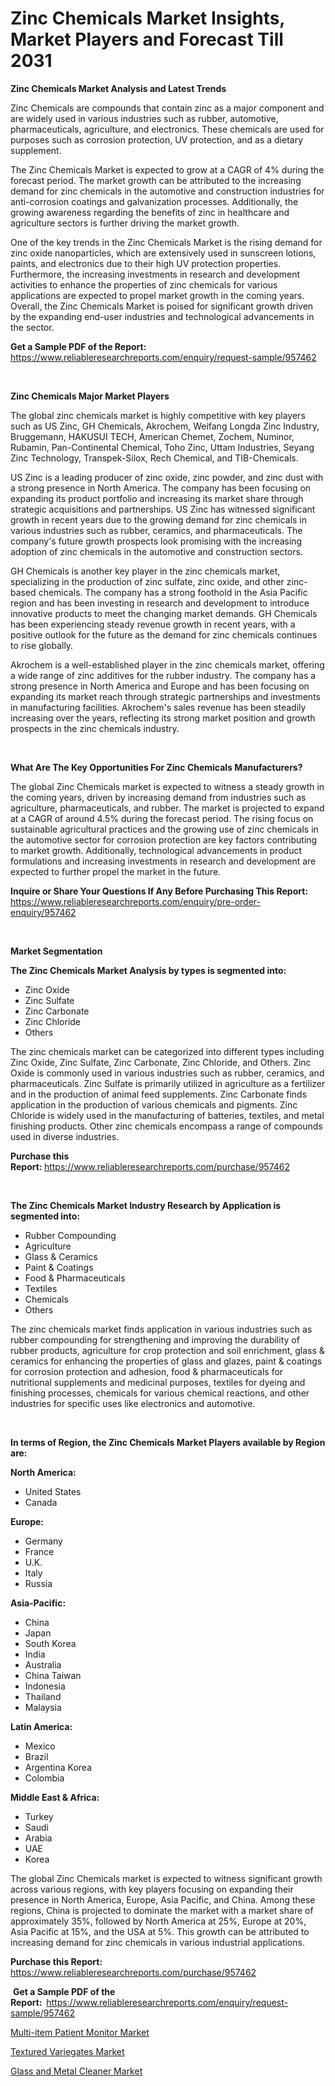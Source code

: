 <p><h1>Zinc Chemicals Market Insights, Market Players and Forecast Till 2031</h1></p><p><strong>Zinc Chemicals Market Analysis and Latest Trends</strong></p>
<p><p>Zinc Chemicals are compounds that contain zinc as a major component and are widely used in various industries such as rubber, automotive, pharmaceuticals, agriculture, and electronics. These chemicals are used for purposes such as corrosion protection, UV protection, and as a dietary supplement.</p><p>The Zinc Chemicals Market is expected to grow at a CAGR of 4% during the forecast period. The market growth can be attributed to the increasing demand for zinc chemicals in the automotive and construction industries for anti-corrosion coatings and galvanization processes. Additionally, the growing awareness regarding the benefits of zinc in healthcare and agriculture sectors is further driving the market growth.</p><p>One of the key trends in the Zinc Chemicals Market is the rising demand for zinc oxide nanoparticles, which are extensively used in sunscreen lotions, paints, and electronics due to their high UV protection properties. Furthermore, the increasing investments in research and development activities to enhance the properties of zinc chemicals for various applications are expected to propel market growth in the coming years. Overall, the Zinc Chemicals Market is poised for significant growth driven by the expanding end-user industries and technological advancements in the sector.</p></p>
<p><strong>Get a Sample PDF of the Report:&nbsp;</strong> <a href="https://www.reliableresearchreports.com/enquiry/request-sample/957462">https://www.reliableresearchreports.com/enquiry/request-sample/957462</a></p>
<p>&nbsp;</p>
<p><strong>Zinc Chemicals Major Market Players</strong></p>
<p><p>The global zinc chemicals market is highly competitive with key players such as US Zinc, GH Chemicals, Akrochem, Weifang Longda Zinc Industry, Bruggemann, HAKUSUI TECH, American Chemet, Zochem, Numinor, Rubamin, Pan-Continental Chemical, Toho Zinc, Uttam Industries, Seyang Zinc Technology, Transpek-Silox, Rech Chemical, and TIB-Chemicals.</p><p>US Zinc is a leading producer of zinc oxide, zinc powder, and zinc dust with a strong presence in North America. The company has been focusing on expanding its product portfolio and increasing its market share through strategic acquisitions and partnerships. US Zinc has witnessed significant growth in recent years due to the growing demand for zinc chemicals in various industries such as rubber, ceramics, and pharmaceuticals. The company's future growth prospects look promising with the increasing adoption of zinc chemicals in the automotive and construction sectors.</p><p>GH Chemicals is another key player in the zinc chemicals market, specializing in the production of zinc sulfate, zinc oxide, and other zinc-based chemicals. The company has a strong foothold in the Asia Pacific region and has been investing in research and development to introduce innovative products to meet the changing market demands. GH Chemicals has been experiencing steady revenue growth in recent years, with a positive outlook for the future as the demand for zinc chemicals continues to rise globally.</p><p>Akrochem is a well-established player in the zinc chemicals market, offering a wide range of zinc additives for the rubber industry. The company has a strong presence in North America and Europe and has been focusing on expanding its market reach through strategic partnerships and investments in manufacturing facilities. Akrochem's sales revenue has been steadily increasing over the years, reflecting its strong market position and growth prospects in the zinc chemicals industry.</p></p>
<p>&nbsp;</p>
<p><strong>What Are The Key Opportunities For Zinc Chemicals Manufacturers?</strong></p>
<p><p>The global Zinc Chemicals market is expected to witness a steady growth in the coming years, driven by increasing demand from industries such as agriculture, pharmaceuticals, and rubber. The market is projected to expand at a CAGR of around 4.5% during the forecast period. The rising focus on sustainable agricultural practices and the growing use of zinc chemicals in the automotive sector for corrosion protection are key factors contributing to market growth. Additionally, technological advancements in product formulations and increasing investments in research and development are expected to further propel the market in the future.</p></p>
<p><strong>Inquire or Share Your Questions If Any Before Purchasing This Report:</strong> <a href="https://www.reliableresearchreports.com/enquiry/pre-order-enquiry/957462">https://www.reliableresearchreports.com/enquiry/pre-order-enquiry/957462</a></p>
<p>&nbsp;</p>
<p><strong>Market Segmentation</strong></p>
<p><strong>The Zinc Chemicals Market Analysis by types is segmented into:</strong></p>
<p><ul><li>Zinc Oxide</li><li>Zinc Sulfate</li><li>Zinc Carbonate</li><li>Zinc Chloride</li><li>Others</li></ul></p>
<p><p>The zinc chemicals market can be categorized into different types including Zinc Oxide, Zinc Sulfate, Zinc Carbonate, Zinc Chloride, and Others. Zinc Oxide is commonly used in various industries such as rubber, ceramics, and pharmaceuticals. Zinc Sulfate is primarily utilized in agriculture as a fertilizer and in the production of animal feed supplements. Zinc Carbonate finds application in the production of various chemicals and pigments. Zinc Chloride is widely used in the manufacturing of batteries, textiles, and metal finishing products. Other zinc chemicals encompass a range of compounds used in diverse industries.</p></p>
<p><strong>Purchase this Report:&nbsp;</strong><a href="https://www.reliableresearchreports.com/purchase/957462">https://www.reliableresearchreports.com/purchase/957462</a></p>
<p>&nbsp;</p>
<p><strong>The Zinc Chemicals Market Industry Research by Application is segmented into:</strong></p>
<p><ul><li>Rubber Compounding</li><li>Agriculture</li><li>Glass & Ceramics</li><li>Paint & Coatings</li><li>Food & Pharmaceuticals</li><li>Textiles</li><li>Chemicals</li><li>Others</li></ul></p>
<p><p>The zinc chemicals market finds application in various industries such as rubber compounding for strengthening and improving the durability of rubber products, agriculture for crop protection and soil enrichment, glass & ceramics for enhancing the properties of glass and glazes, paint & coatings for corrosion protection and adhesion, food & pharmaceuticals for nutritional supplements and medicinal purposes, textiles for dyeing and finishing processes, chemicals for various chemical reactions, and other industries for specific uses like electronics and automotive.</p></p>
<p>&nbsp;</p>
<p><strong>In terms of Region, the Zinc Chemicals Market Players available by Region are:</strong></p>
<p>
    <p> <strong> North America: </strong>
        <ul>
            <li>United States</li>
            <li>Canada</li>
        </ul>
        </p> 
    <p> <strong> Europe: </strong>
        <ul>
            <li>Germany</li>
            <li>France</li>
            <li>U.K.</li>
            <li>Italy</li>
            <li>Russia</li>
        </ul>
        </p> 
    <p> <strong> Asia-Pacific: </strong>
        <ul>
            <li>China</li>
            <li>Japan</li>
            <li>South Korea</li>
            <li>India</li>
            <li>Australia</li>
            <li>China Taiwan</li>
            <li>Indonesia</li>
            <li>Thailand</li>
            <li>Malaysia</li>
        </ul>
        </p> 
    <p> <strong> Latin America: </strong>
        <ul>
            <li>Mexico</li>
            <li>Brazil</li>
            <li>Argentina Korea</li>
            <li>Colombia</li>
        </ul>
        </p> 
    <p> <strong> Middle East & Africa: </strong>
        <ul>
            <li>Turkey</li>
            <li>Saudi</li>
            <li>Arabia</li>
            <li>UAE</li>
            <li>Korea</li>
        </ul>
    </p>
    </p>
<p><p>The global Zinc Chemicals market is expected to witness significant growth across various regions, with key players focusing on expanding their presence in North America, Europe, Asia Pacific, and China. Among these regions, China is projected to dominate the market with a market share of approximately 35%, followed by North America at 25%, Europe at 20%, Asia Pacific at 15%, and the USA at 5%. This growth can be attributed to increasing demand for zinc chemicals in various industrial applications.</p></p>
<p><strong>Purchase this Report: </strong><a href="https://www.reliableresearchreports.com/purchase/957462">https://www.reliableresearchreports.com/purchase/957462</a></p>
<p>&nbsp;<strong>Get a Sample PDF of the Report:&nbsp;&nbsp;</strong><a href="https://www.reliableresearchreports.com/enquiry/request-sample/957462">https://www.reliableresearchreports.com/enquiry/request-sample/957462</a></p>
<p><strong></strong></p>
<p><p><a href="https://view.publitas.com/reportprime-1/multi-item-patient-monitor-market-size-evaluating-its-market-trends-growth-and-projections-2023-2030/">Multi-item Patient Monitor Market</a></p><p><a href="https://view.publitas.com/reportprime-1/textured-variegates-market-with-the-goal-of-estimating-the-market-size-and-future-growth-potential-of-various-market-segments-based-on-component-applications-end-user-and-region/">Textured Variegates Market</a></p><p><a href="https://view.publitas.com/reportprime-1/glass-and-metal-cleaner-market-size-evaluating-its-market-trends-growth-and-projections-2023-2030/">Glass and Metal Cleaner Market</a></p></p>